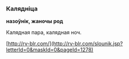 ### Калядніца
**назоўнік, жаночы род**

Калядная пара, калядная ноч.

<a rel="author">[http://rv-blr.com/](http://rv-blr.com/slounik.jsp?letterId=0&maskId=0&pageId=1278)</a>
